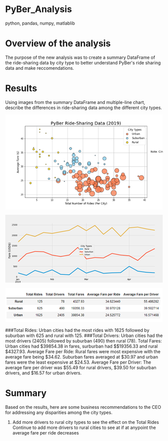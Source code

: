 # PyBer_Analysis
python, pandas, numpy, matlablib

# Overview of the analysis
The purpose of the new analysis was to create a summary DataFrame of the ride-sharing data by city type to better understand PyBer's ride sharing data and make reccomendations. 

# Results
Using images from the summary DataFrame and multiple-line chart, describe the differences in ride-sharing data among the different city types.

![alt text](https://github.com/kmfriesen/PyBer_Analysis/blob/main/Fig1.png)

![alt text](https://github.com/kmfriesen/PyBer_Analysis/blob/main/PyBer_fare_summary.png)

![alt text](https://github.com/kmfriesen/PyBer_Analysis/blob/main/Summary%20stats.PNG)

###Total Rides:
Urban cities had the most rides with 1625 followed by suburban with 625 and rural with 125.
###Total Drivers:
Urban cities had the most drivers (2405) followed by suburban (490) then rural (78).
Total Fares:
Urban cities had $39854.38 in fares, surburban had $$19356.33 and rural $4327.93.
Average Fare per Ride:
Rural fares were most expensive with the average fare being $34.62. Suburban fares averaged at $30.97 and urban fares were the least expensive at $24.53.
Average Fare per Driver:
The average fare per driver was $55.49 for rural drivers, $39.50 for suburban drivers, and $16.57 for urban drivers. 

# Summary
Based on the results, here are some business recommendations to the CEO for addressing any disparities among the city types.
1.  Add more drivers to rural city types to see the effect on the Total Rides
Continue to add more drivers to rural cities to see at if at anypoint the average fare per ride decreases
